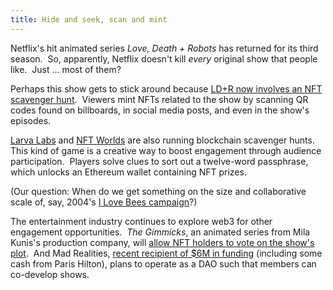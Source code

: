 ```yaml
---
title: Hide and seek, scan and mint
---
```

Netflix's hit animated series _Love, Death + Robots_ has returned for its third season.  So, apparently, Netflix doesn't kill _every_ original show that people like.  Just … most of them?  

Perhaps this show gets to stick around because [LD+R now involves an NFT scavenger hunt](https://decrypt.co/101346/netflix-launches-third-volume-of-love-death-robots-with-nft-scavenger-hunt).  Viewers mint NFTs related to the show by scanning QR codes found on billboards, in social media posts, and even in the show's episodes.  

[Larva Labs](https://www.theblockcrypto.com/amp/linked/137757/how-three-friends-cracked-larva-labss-secret-treasure-hunt-for-a-25000-meebit) and [NFT Worlds](https://nftevening.com/the-nft-worlds-scavenger-hunt-reward-totals-around-a-huge-90k/) are also running blockchain scavenger hunts. This kind of game is a creative way to boost engagement through audience participation.  Players solve clues to sort out a twelve-word passphrase, which unlocks an Ethereum wallet containing NFT prizes.

(Our question: When do we get something on the size and collaborative scale of, say, 2004's [I Love Bees campaign](https://en.wikipedia.org/wiki/I_Love_Bees)?)

The entertainment industry continues to explore web3 for other engagement opportunities.  _The Gimmicks_, an animated series from Mila Kunis's production company, will [allow NFT holders to vote on the show's plot](https://www.coindesk.com/business/2022/03/14/this-mila-kunis-backed-tv-show-lets-nft-holders-choose-the-plot/).  And Mad Realities, [recent recipient of $6M in funding](https://www.theblockcrypto.com/post/143204/entertainment-company-mad-realities-raises-6-million-to-create-decentralized-media) (including some cash from Paris Hilton), plans to operate as a DAO such that members can co-develop shows.  